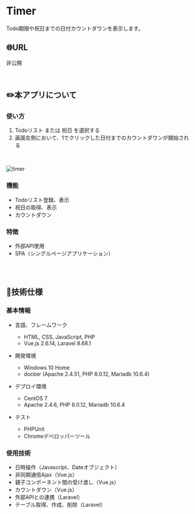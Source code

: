 # Timer

Todo期限や祝日までの日付カウントダウンを表示します。

## :globe_with_meridians:URL
非公開

<br>

## :pencil2:本アプリについて

### 使い方
1. Todoリスト または 祝日 を選択する
2. 画面左側において、1でクリックした日付までのカウントダウンが開始される
<br>

![timer](https://user-images.githubusercontent.com/92190851/141679015-1422c0fc-2585-4322-bdf6-67af0fdeead6.png)

### 機能

- Todoリスト登録、表示
- 祝日の取得、表示
- カウントダウン

### 特徴

- 外部API使用
- SPA（シングルページアプリケーション）

<br>
<br>

## :page_facing_up:技術仕様

### 基本情報
- 言語、フレームワーク
    - HTML, CSS, JavaScript, PHP
    - Vue.js 2.6.14, Laravel 8.68.1

- 開発環境
    - Windows 10 Home
    - docker (Apache 2.4.51, PHP 8.0.12, Mariadb 10.6.4)

- デプロイ環境
    - CentOS 7
    - Apache 2.4.6, PHP 8.0.12, Mariadb 10.6.4

- テスト
    - PHPUnit
    - Chromeデベロッパーツール

### 使用技術

- 日時操作（Javascript、Dateオブジェクト）
- 非同期通信Ajax（Vue.js）
- 親子コンポーネント間の受け渡し（Vue.js）
- カウントダウン（Vue.js）
- 外部APIとの連携（Laravel）
- テーブル取得、作成、削除（Laravel）
